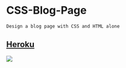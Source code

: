 # CSS-Blog-Page

`Design a blog page with CSS and HTML alone` <br/>
## [Heroku](https://cssblog.herokuapp.com/)

![ ](https://user-images.githubusercontent.com/71665600/182739933-b94a9e9d-bf8b-42c3-9958-218d32095068.png)
